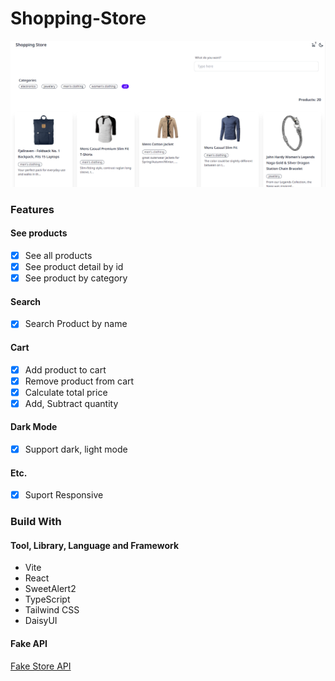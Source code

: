 # Shopping-Store
![desktop-screenshots](https://github.com/aomsk/shopping-store/blob/develop/src/assets/screenshots/desktop-screenshots.png?raw=true)

### Features

#### See products

- [x] See all products
- [x] See product detail by id
- [x] See product by category

#### Search

- [x] Search Product by name

#### Cart

- [x] Add product to cart
- [x] Remove product from cart
- [x] Calculate total price
- [x] Add, Subtract quantity

#### Dark Mode

- [x] Support dark, light mode

#### Etc.

- [x] Suport Responsive

### Build With

#### Tool, Library, Language and Framework

- Vite
- React
- SweetAlert2
- TypeScript
- Tailwind CSS
- DaisyUI

#### Fake API

[Fake Store API](https://fakestoreapi.com/)
